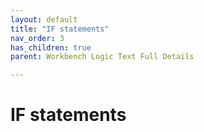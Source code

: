 ```yaml
---
layout: default
title: "IF statements"
nav_order: 3
has_children: true
parent: Workbench Logic Text Full Details

---
```

# IF statements
  
